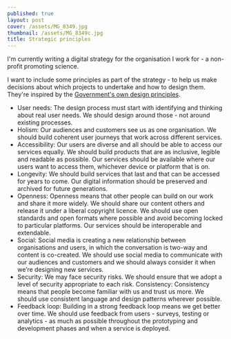 ```yaml
---
published: true
layout: post
cover: /assets/MG_8349.jpg
thumbnail: /assets/MG_8349c.jpg
title: Strategic principles
---
```


I'm currently writing a digital strategy for the organisation I work for - a non-profit promoting science.

I want to include some principles as part of the strategy - to help us make decisions about which projects to undertake and how to design them. They're inspired by the [Government's own design principles](https://www.gov.uk/designprinciples).

- User needs: The design process must start with identifying and thinking about real user needs. We should design around those - not around existing processes.
- Holism: Our audiences and customers see us as one organisation. We should build coherent user journeys that work across different services.
- Accessibility: Our users are diverse and all should be able to access our services equally. We should build products that are as inclusive, legible and readable as possible. Our services should be available where our users want to access them, whichever device or platform that is on.
- Longevity: We should build services that last and that can be accessed for years to come. Our digital information should be preserved and archived for future generations.
- Openness: Openness means that other people can build on our work and share it more widely. We should share our content others and release it under a liberal copyright licence. We should use open standards and open formats where possible and avoid becoming locked to particular platforms. Our services should be interoperable and extendable.
- Social: Social media is creating a new relationship between organisations and users, in which the conversation is two-way and content is co-created. We should use social media to communicate with our audiences and customers and we should always consider it when we’re designing new services.
- Security: We may  face security risks. We should ensure that we adopt a level of security appropriate to each risk.
Consistency: Consistency means that people become familiar with us and trust us more. We should use consistent language and design patterns wherever possible.
- Feedback loop: Building in a strong feedback loop means we get better over time.  We should use feedback from users - surveys, testing or analytics - as much as possible throughout the prototyping and development phases and when a service is deployed.